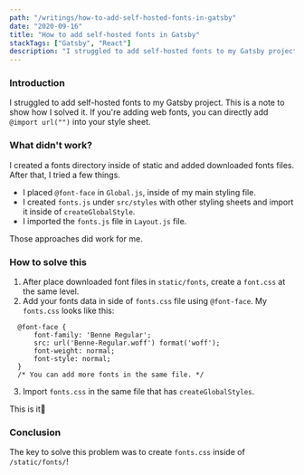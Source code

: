 ```yaml
---
path: "/writings/how-to-add-self-hosted-fonts-in-gatsby"
date: "2020-09-16"
title: "How to add self-hosted fonts in Gatsby"
stackTags: ["Gatsby", "React"]
description: "I struggled to add self-hosted fonts to my Gatsby project. This is a note to show how I solved it.."
---
```


### Introduction
I struggled to add self-hosted fonts to my Gatsby project. This is a note to show how I solved it.
If you're adding web fonts, you can directly add `@import url("")` into your style sheet.

### What didn't work?
I created a fonts directory inside of static and added downloaded fonts files. After that, I tried a few things.

- I placed `@font-face` in `Global.js`, inside of my main styling file.
- I created `fonts.js` under `src/styles` with other styling sheets and import it inside of `createGlobalStyle`.
- I imported the `fonts.js` file in `Layout.js` file.

Those approaches did work for me.


### How to solve this
1. After place downloaded font files in `static/fonts`, create a `font.css` at the same level.
2. Add your fonts data in side of `fonts.css` file using `@font-face`. My `fonts.css` looks like this:
```
  @font-face {
      font-family: 'Benne Regular';
      src: url('Benne-Regular.woff') format('woff');
      font-weight: normal;
      font-style: normal;
  }
  /* You can add more fonts in the same file. */
```

3. Import `fonts.css` in the same file that has `createGlobalStyles`.

This is it👏

### Conclusion
The key to solve this problem was to create `fonts.css` inside of `/static/fonts/`!